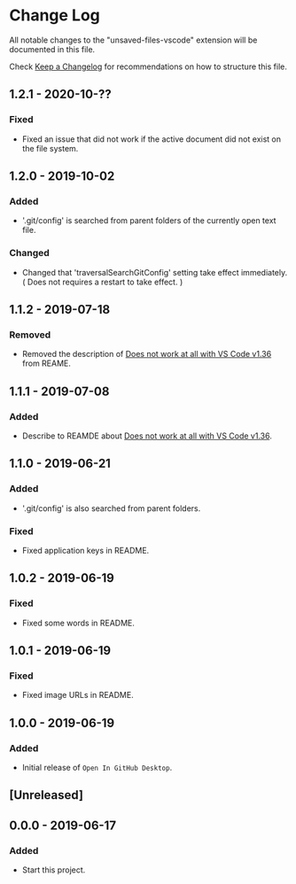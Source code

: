# Change Log

All notable changes to the "unsaved-files-vscode" extension will be documented in this file.

Check [Keep a Changelog](http://keepachangelog.com/) for recommendations on how to structure this file.

## 1.2.1 - 2020-10-??

### Fixed

- Fixed an issue that did not work if the active document did not exist on the file system.

## 1.2.0 - 2019-10-02

### Added

- '.git/config' is searched from parent folders of the currently open text file.

### Changed

- Changed that 'traversalSearchGitConfig' setting take effect immediately. ( Does not requires a restart to take effect. )

## 1.1.2 - 2019-07-18

### Removed

- Removed the description of [Does not work at all with VS Code v1.36](https://github.com/wraith13/open-in-github-desktop-vscode/issues/1) from REAME.

## 1.1.1 - 2019-07-08

### Added

- Describe to REAMDE about [Does not work at all with VS Code v1.36](https://github.com/wraith13/open-in-github-desktop-vscode/issues/1).

## 1.1.0 - 2019-06-21

### Added

- '.git/config' is also searched from parent folders.

### Fixed

- Fixed application keys in README.

## 1.0.2 - 2019-06-19

### Fixed

- Fixed some words in README.

## 1.0.1 - 2019-06-19

### Fixed

- Fixed image URLs in README.

## 1.0.0 - 2019-06-19

### Added

- Initial release of `Open In GitHub Desktop`.

## [Unreleased]

## 0.0.0 - 2019-06-17

### Added

- Start this project.
